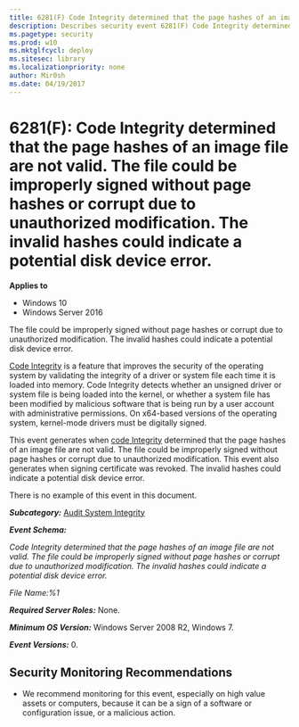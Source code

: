 ```yaml
---
title: 6281(F) Code Integrity determined that the page hashes of an image file are not valid. (Windows 10)
description: Describes security event 6281(F) Code Integrity determined that the page hashes of an image file are not valid.
ms.pagetype: security
ms.prod: w10
ms.mktglfcycl: deploy
ms.sitesec: library
ms.localizationpriority: none
author: Mir0sh
ms.date: 04/19/2017
---
```


# 6281(F): Code Integrity determined that the page hashes of an image file are not valid. The file could be improperly signed without page hashes or corrupt due to unauthorized modification. The invalid hashes could indicate a potential disk device error.

**Applies to**
-   Windows 10
-   Windows Server 2016
 

The file could be improperly signed without page hashes or corrupt due to unauthorized modification. The invalid hashes could indicate a potential disk device error.

[Code Integrity](https://technet.microsoft.com/en-us/library/dd348642(v=ws.10).aspx) is a feature that improves the security of the operating system by validating the integrity of a driver or system file each time it is loaded into memory. Code Integrity detects whether an unsigned driver or system file is being loaded into the kernel, or whether a system file has been modified by malicious software that is being run by a user account with administrative permissions. On x64-based versions of the operating system, kernel-mode drivers must be digitally signed.

This event generates when [code Integrity](https://technet.microsoft.com/en-us/library/dd348642(v=ws.10).aspx) determined that the page hashes of an image file are not valid. The file could be improperly signed without page hashes or corrupt due to unauthorized modification. This event also generates when signing certificate was revoked. The invalid hashes could indicate a potential disk device error.

There is no example of this event in this document.

***Subcategory:***&nbsp;[Audit System Integrity](audit-system-integrity.md)

***Event Schema:***

*Code Integrity determined that the page hashes of an image file are not valid. The file could be improperly signed without page hashes or corrupt due to unauthorized modification. The invalid hashes could indicate a potential disk device error.*

*File Name:%1*

***Required Server Roles:*** None.

***Minimum OS Version:*** Windows Server 2008 R2, Windows 7.

***Event Versions:*** 0.

## Security Monitoring Recommendations

-   We recommend monitoring for this event, especially on high value assets or computers, because it can be a sign of a software or configuration issue, or a malicious action.

